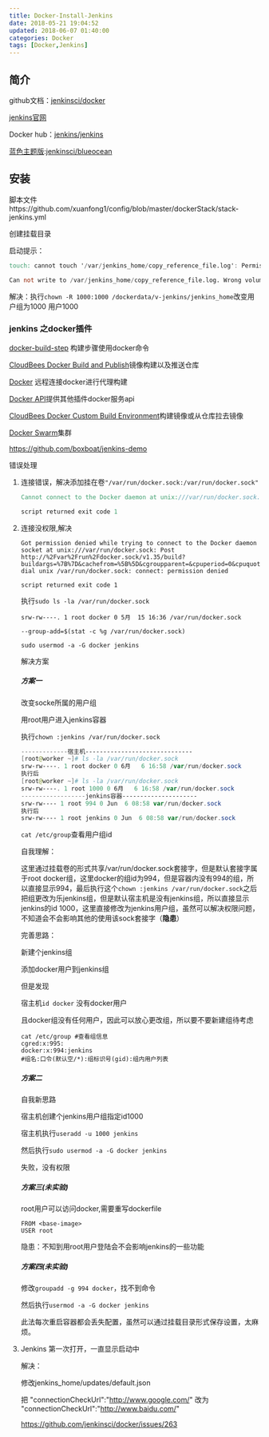 ```yaml
---
title: Docker-Install-Jenkins
date: 2018-05-21 19:04:52
updated: 2018-06-07 01:40:00
categories: Docker
tags: [Docker,Jenkins]
---
```


## 简介

github文档：[jenkinsci/docker](https://github.com/jenkinsci/docker/blob/master/README.md)

[jenkins官网](https://jenkins.io/)

Docker hub：[jenkins/jenkins](https://hub.docker.com/r/jenkins/jenkins/)

[蓝色主题版](https://jenkins.io/doc/book/blueocean/getting-started/):[jenkinsci/blueocean](https://hub.docker.com/r/jenkinsci/blueocean/)



## 安装

脚本文件https://github.com/xuanfong1/config/blob/master/dockerStack/stack-jenkins.yml

创建挂载目录

启动提示：

```verilog
touch: cannot touch '/var/jenkins_home/copy_reference_file.log': Permission denied

Can not write to /var/jenkins_home/copy_reference_file.log. Wrong volume permissions?
```

解决：执行`chown -R 1000:1000 /dockerdata/v-jenkins/jenkins_home`改变用户组为1000 用户1000



### jenkins 之docker插件

[docker-build-step](https://plugins.jenkins.io/docker-build-step) 构建步骤使用docker命令

[CloudBees Docker Build and Publish](https://plugins.jenkins.io/docker-build-publish)镜像构建以及推送仓库

[Docker](https://plugins.jenkins.io/docker-plugin) 远程连接docker进行代理构建

[Docker API](https://plugins.jenkins.io/docker-java-api)提供其他插件docker服务api

[CloudBees Docker Custom Build Environment](https://plugins.jenkins.io/docker-custom-build-environment)构建镜像或从仓库拉去镜像

[Docker Swarm](https://plugins.jenkins.io/docker-swarm)集群



https://github.com/boxboat/jenkins-demo



错误处理

1. 连接错误，解决添加挂在卷`"/var/run/docker.sock:/var/run/docker.sock" `

   ```verilog
   Cannot connect to the Docker daemon at unix:///var/run/docker.sock. Is the docker daemon running?
   
   script returned exit code 1
   ```

2. 连接没权限,解决

   ```
   Got permission denied while trying to connect to the Docker daemon socket at unix:///var/run/docker.sock: Post http://%2Fvar%2Frun%2Fdocker.sock/v1.35/build?buildargs=%7B%7D&cachefrom=%5B%5D&cgroupparent=&cpuperiod=0&cpuquota=0&cpusetcpus=&cpusetmems=&cpushares=0&dockerfile=Dockerfile&labels=%7B%7D&memory=0&memswap=0&networkmode=default&rm=1&session=6ec5bc5a7afd427649abb0a03b733c9586dd9271474c89359e31a3910ed971e8&shmsize=0&t=e5e2d0e18760db6972a9c42a9a81653e633ff131&target=&ulimits=null: dial unix /var/run/docker.sock: connect: permission denied
   
   script returned exit code 1
   ```

   执行`sudo ls -la /var/run/docker.sock `

   ```
   srw-rw----. 1 root docker 0 5月  15 16:36 /var/run/docker.sock
   ```

   `--group-add=$(stat -c %g /var/run/docker.sock)`

   `sudo usermod -a -G docker jenkins`

   解决方案

   ##### 方案一

   改变socke所属的用户组

   用root用户进入jenkins容器

   执行`chown :jenkins /var/run/docker.sock`

   ```powershell
   -------------宿主机------------------------------
   [root@worker ~]# ls -la /var/run/docker.sock
   srw-rw----. 1 root docker 0 6月   6 16:58 /var/run/docker.sock
   执行后
   [root@worker ~]# ls -la /var/run/docker.sock
   srw-rw----. 1 root 1000 0 6月   6 16:58 /var/run/docker.sock
   ------------------jenkins容器---------------------
   srw-rw---- 1 root 994 0 Jun  6 08:58 var/run/docker.sock
   执行后
   srw-rw---- 1 root jenkins 0 Jun  6 08:58 var/run/docker.sock
   ```

   `cat /etc/group`查看用户组id

   自我理解：

   这里通过挂载卷的形式共享/var/run/docker.sock套接字，但是默认套接字属于root docker组，这里docker的组id为994，但是容器内没有994的组，所以直接显示994，最后执行这个`chown :jenkins /var/run/docker.sock`之后把组更改为乐jenkins组，但是默认宿主机是没有jenkins组，所以直接显示jenkins的id 1000，这里直接修改为jenkins用户组，虽然可以解决权限问题，不知道会不会影响其他的使用该sock套接字（**隐患**）

   完善思路：

   新建个jenkins组

   添加docker用户到jenkins组

   但是发现

   宿主机`id docker` 没有docker用户

   且docker组没有任何用户，因此可以放心更改组，所以要不要新建组待考虑

   ```shell
   cat /etc/group #查看组信息
   cgred:x:995:
   docker:x:994:jenkins
   #组名:口令(默认空/*):组标识号(gid):组内用户列表
   ```

   ##### 方案二

   自我新思路

   宿主机创建个jenkins用户组指定id1000

   宿主机执行`useradd -u 1000 jenkins`

   然后执行`sudo usermod -a -G docker jenkins`

   失败，没有权限

   ##### 方案三(未实验)

   root用户可以访问docker,需要重写dockerfile

   ```
   FROM <base-image>
   USER root
   ```

   隐患：不知到用root用户登陆会不会影响jenkins的一些功能

   ##### 方案四(未实验)

   修改`groupadd -g 994 docker`，找不到命令

   然后执行`usermod -a -G docker jenkins`

   此法每次重启容器都会丢失配置，虽然可以通过挂载目录形式保存设置，太麻烦。

3. Jenkins 第一次打开，一直显示启动中

   解决：

   修改jenkins_home/updates/default.json

   把 "connectionCheckUrl":"http://www.google.com/" 改为 "connectionCheckUrl":"http://www.baidu.com/"

   https://github.com/jenkinsci/docker/issues/263

